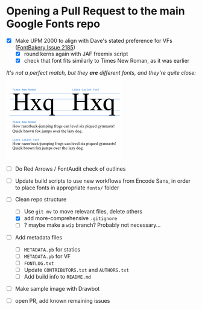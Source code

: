 # Opening a Pull Request to the main Google Fonts repo

- [x] Make UPM 2000 to align with Dave's stated preference for VFs ([FontBakery Issue 2185](https://github.com/googlefonts/fontbakery/issues/2185))
    - [x] round kerns again with JAF freemix script
    - [x] check that font fits similarly to Times New Roman, as it was earlier

*It's not a perfect match, but they **are** different fonts, and they're quite close:*

![](assets/2018-12-10-12-41-54.png)

- [ ] Do Red Arrows / FontAudit check of outlines

- [ ] Update build scripts to use new workflows from Encode Sans, in order to place fonts in appropriate `fonts/` folder

- [ ] Clean repo structure
    - [ ] Use `git mv` to move relevant files, delete others
    - [x] add more-comprehensive `.gitignore`
    - [ ] ? maybe make a `wip` branch? Probably not necessary...

- [ ] Add metadata files
  - [ ] `METADATA.pb` for statics
  - [ ] `METADATA.pb` for VF
  - [ ] `FONTLOG.txt`
  - [ ] Update `CONTRIBUTORS.txt` and `AUTHORS.txt`
  - [ ] Add build info to `README.md`

- [ ] Make sample image with Drawbot

- [ ] open PR, add known remaining issues
